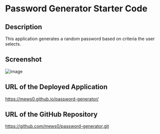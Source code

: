 # Password Generator Starter Code

## Description
This application generates a random password based on criteria the user selects.

## Screenshot
![image](https://user-images.githubusercontent.com/83786253/122706204-01bd4d80-d21d-11eb-8bd4-47a1a8bb6e26.png)

## URL of the Deployed Application
https://mews0.github.io/password-generator/

## URL of the GitHub Repository
https://github.com/mews0/password-generator.git
